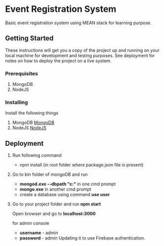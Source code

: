 # Event Registration System

Basic event registration system using MEAN stack for learning purpose.

## Getting Started

These instructions will get you a copy of the project up and running on your local machine for development and testing purposes. See deployment for notes on how to deploy the project on a live system.

### Prerequisites

1. MongoDB
2. NodeJS

### Installing

Install the following things

1. MongoDB 
    [MongoDB](https://www.mongodb.com/download-center)
2. NodeJS
    [NodeJS](https://nodejs.org/en/download/)

## Deployment
1. Run following command
    * npm install (in root folder where package.json file is present)
2. Go to bin folder of mongoDB and run 
    * **mongod.exe --dbpath "c:\"** in one cmd prompt
    * **mongo.exe** in another cmd prompt
    * create a database using command 
        **use user**
3. Go to your project folder and run 
    **npm start**
    
    Open browser and go to **localhost:3000**
    
    for admin console 
    * **username** - admin
    * **password** - admin
    Updating it to use Firebase authentication. 
    


